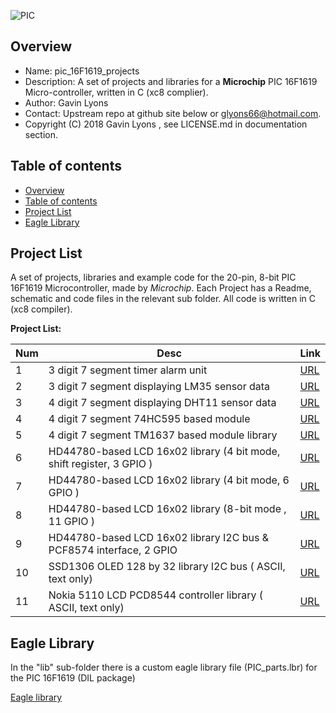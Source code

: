 
![PIC](https://github.com/gavinlyonsrepo/pic_16F1619_projects/blob/master/images/pic16f1619.jpg)

Overview
--------------------------------------------
* Name: pic_16F1619_projects
* Description: A set of projects and libraries for a **Microchip** 
 PIC 16F1619 Micro-controller, written in C (xc8 complier).
* Author: Gavin Lyons 
* Contact: Upstream repo at github site below or glyons66@hotmail.com.
* Copyright (C) 2018 Gavin Lyons , see LICENSE.md in documentation section.

Table of contents
---------------------------

  * [Overview](#overview)
  * [Table of contents](#table-of-contents)
  * [Project List](#project-list)
  * [Eagle Library](#eagle-library)

Project List
-----------------------------------------
A set of projects, libraries and example code for the 20-pin, 8-bit PIC 16F1619 Microcontroller,
made by *Microchip*. Each Project has a Readme, schematic and code files
in the relevant sub folder. All code is written in C (xc8 compiler).

**Project List:**

| Num | Desc | Link |
| --- | --- | --- |
| 1 |  3 digit 7 segment timer alarm unit | [URL](projects/Timer) |
| 2 |  3 digit 7 segment displaying LM35 sensor data | [URL](projects/LM35) |
| 3  | 4 digit 7 segment displaying DHT11 sensor data | [URL](projects/DHT11) |
| 4 |  4 digit 7 segment 74HC595 based module | [URL](projects/SevenSegModule) |
| 5 |  4 digit 7 segment TM1637 based module library | [URL](projects/TM1637) |
| 6 |  HD44780-based LCD 16x02 library (4 bit mode, shift register, 3 GPIO ) | [URL](projects/LCD16x02)|
| 7 |  HD44780-based LCD 16x02 library (4 bit mode, 6 GPIO ) | [URL](projects/LCD16X02_4bit_2)|
| 8 |  HD44780-based LCD 16x02 library  (8-bit mode , 11 GPIO )| [URL](projects/LCD16x02_8bit)  |
| 9 |  HD44780-based LCD 16x02 library I2C bus & PCF8574 interface,  2 GPIO  |[URL](projects/LCD16x02_I2C)  |
| 10 |  SSD1306 OLED 128 by 32 library I2C bus ( ASCII, text only) | [URL](projects/OLED_I2C)|
| 11 |  Nokia 5110 LCD PCD8544 controller library ( ASCII, text only)  | [URL](projects/NOKIA) |

Eagle Library
--------------
In the "lib" sub-folder there is a custom eagle library file (PIC_parts.lbr) for the PIC 16F1619 (DIL package)
 
 [Eagle library](docs/eagle/eagle_lib)

